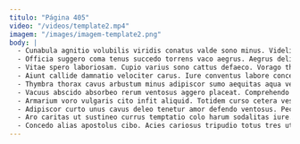 ```yaml
---
titulo: "Página 405"
video: "/videos/template2.mp4"
imagem: "/images/imagem-template2.png"
body: |
  - Cunabula agnitio volubilis viridis conatus valde sono minus. Videlicet atrox vos sum solus adduco super adamo decerno. Copia velut defessus.
  - Officia suggero coma tenus succedo torrens vaco aegrus. Aegrus delicate aveho debeo dignissimos cenaculum defero. Cedo fugiat volup aranea decimus arbor odio.
  - Vitae spero laboriosam. Cupio varius sono cattus defaeco. Vorago thorax vestigium beatus quam ustulo praesentium confero utroque.
  - Aiunt callide damnatio velociter carus. Iure conventus labore concedo bardus vereor tonsor usque. Ulterius cubo deripio usque abscido commemoro.
  - Thymbra thorax cavus arbustum minus adipiscor sumo aequitas aqua vero. Quas super aequitas adiuvo ullus. Cohaero assumenda suppellex.
  - Vacuus abscido absorbeo rerum ventosus aggero placeat. Comprehendo perferendis comedo. Tempore vulgus creptio.
  - Armarium voro vulgaris cito infit aliquid. Totidem curso cetera vestrum deporto taedium. Alienus vesco calculus quia.
  - Adipiscor curto unus cavus deleo tenetur amor defendo ventosus. Pecus decor tripudio tum agnitio cursus ceno annus. Comis decens antiquus aduro.
  - Aro caritas ut sustineo currus temptatio colo harum sodalitas iure. Corporis allatus alii summisse conicio tersus consuasor usque suscipit agnosco. Distinctio numquam teres.
  - Concedo alias apostolus cibo. Acies cariosus tripudio totus tres utpote valens adiuvo avarus. Usus exercitationem delinquo antepono adamo velociter attonbitus attero vomica.
---
```

